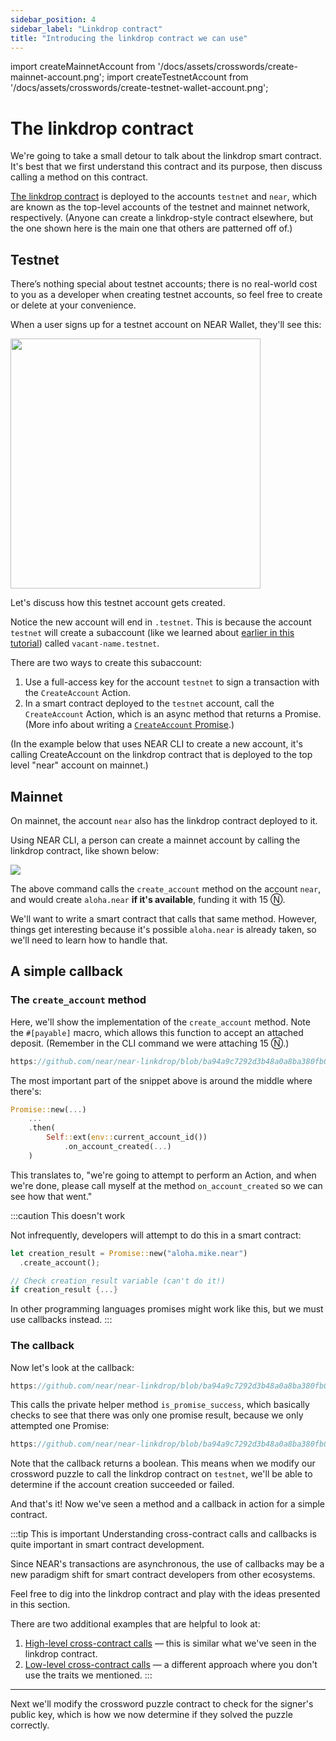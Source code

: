 ```yaml
---
sidebar_position: 4
sidebar_label: "Linkdrop contract"
title: "Introducing the linkdrop contract we can use"
---
```


import createMainnetAccount from '/docs/assets/crosswords/create-mainnet-account.png';
import createTestnetAccount from '/docs/assets/crosswords/create-testnet-wallet-account.png';

# The linkdrop contract

We're going to take a small detour to talk about the linkdrop smart contract.  It's best that we first understand this contract and its purpose, then discuss calling a method on this contract.

[The linkdrop contract](https://github.com/near/near-linkdrop) is deployed to the accounts `testnet` and `near`, which are known as the top-level accounts of the testnet and mainnet network, respectively. (Anyone can create a linkdrop-style contract elsewhere, but the one shown here is the main one that others are patterned off of.)

## Testnet

There’s nothing special about testnet accounts; there is no real-world cost to you as a developer when creating testnet accounts, so feel free to create or delete at your convenience.

When a user signs up for a testnet account on NEAR Wallet, they'll see this:

<img src={createTestnetAccount} width="400" />

Let's discuss how this testnet account gets created. 

Notice the new account will end in `.testnet`. This is because the account `testnet` will create a subaccount (like we learned about [earlier in this tutorial](../01-basics/02-add-functions-call.md#create-a-subaccount)) called `vacant-name.testnet`.

There are two ways to create this subaccount:

1. Use a full-access key for the account `testnet` to sign a transaction with the `CreateAccount` Action.
2. In a smart contract deployed to the `testnet` account, call the `CreateAccount` Action, which is an async method that returns a Promise. (More info about writing a [`CreateAccount` Promise](/sdk/rust/promises/create-account).)

(In the example below that uses NEAR CLI to create a new account, it's calling CreateAccount on the linkdrop contract that is deployed to the top level "near" account on mainnet.)


## Mainnet

On mainnet, the account `near` also has the linkdrop contract deployed to it.

Using NEAR CLI, a person can create a mainnet account by calling the linkdrop contract, like shown below:

<img src={createMainnetAccount} />

The above command calls the `create_account` method on the account `near`, and would create `aloha.near` **if it's available**, funding it with 15 Ⓝ.

We'll want to write a smart contract that calls that same method. However, things get interesting because it's possible `aloha.near` is already taken, so we'll need to learn how to handle that.

## A simple callback

### The `create_account` method

Here, we'll show the implementation of the `create_account` method. Note the `#[payable]` macro, which allows this function to accept an attached deposit. (Remember in the CLI command we were attaching 15 Ⓝ.)

```rust reference
https://github.com/near/near-linkdrop/blob/ba94a9c7292d3b48a0a8ba380fb0e7ff6b24efc6/src/lib.rs#L125-L149
```

The most important part of the snippet above is around the middle where there's:

```rs
Promise::new(...)
    ...
    .then(
        Self::ext(env::current_account_id())
            .on_account_created(...)
    )
```

This translates to, "we're going to attempt to perform an Action, and when we're done, please call myself at the method `on_account_created` so we can see how that went."

:::caution This doesn't work

Not infrequently, developers will attempt to do this in a smart contract:

```rust
let creation_result = Promise::new("aloha.mike.near")
  .create_account();

// Check creation_result variable (can't do it!)
if creation_result {...}

```

In other programming languages promises might work like this, but we must use callbacks instead. 
:::

### The callback

Now let's look at the callback:

```rust reference
https://github.com/near/near-linkdrop/blob/ba94a9c7292d3b48a0a8ba380fb0e7ff6b24efc6/src/lib.rs#L151-L164
```

This calls the private helper method `is_promise_success`, which basically checks to see that there was only one promise result, because we only attempted one Promise:

```rust reference
https://github.com/near/near-linkdrop/blob/ba94a9c7292d3b48a0a8ba380fb0e7ff6b24efc6/src/lib.rs#L32-L42
```

Note that the callback returns a boolean. This means when we modify our crossword puzzle to call the linkdrop contract on `testnet`, we'll be able to determine if the account creation succeeded or failed.

And that's it! Now we've seen a method and a callback in action for a simple contract.

:::tip This is important
Understanding cross-contract calls and callbacks is quite important in smart contract development.

Since NEAR's transactions are asynchronous, the use of callbacks may be a new paradigm shift for smart contract developers from other ecosystems. 

Feel free to dig into the linkdrop contract and play with the ideas presented in this section.

There are two additional examples that are helpful to look at:
1. [High-level cross-contract calls](https://github.com/near/near-sdk-rs/blob/master/examples/cross-contract-calls/high-level/src/lib.rs) — this is similar what we've seen in the linkdrop contract.
2. [Low-level cross-contract calls](https://github.com/near/near-sdk-rs/blob/master/examples/cross-contract-calls/low-level/src/lib.rs) — a different approach where you don't use the traits we mentioned.
:::

---

Next we'll modify the crossword puzzle contract to check for the signer's public key, which is how we now determine if they solved the puzzle correctly.
